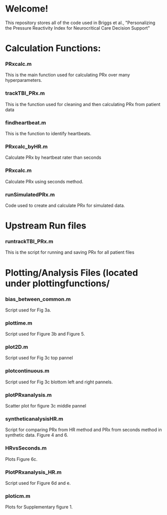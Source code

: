 # Welcome!
This repository stores all of the code used in Briggs et al., "Personalizing the Pressure Reactivity Index for Neurocritical Care Decision Support"

# Calculation Functions:
### PRxcalc.m
This is the main function used for calculating PRx over many hyperparameters.
### trackTBI_PRx.m
This is the function used for cleaning and then calculating PRx from patient data
### findheartbeat.m
This is the function to identify heartbeats.
### PRxcalc_byHR.m
Calculate PRx by heartbeat rater than seconds
### PRxcalc.m
Calculate PRx using seconds method.
### runSimulatedPRx.m
Code used to create and calculate PRx for simulated data.


# Upstream Run files
### runtrackTBI_PRx.m
This is the script for running and saving PRx for all patient files


# Plotting/Analysis Files (located under plottingfunctions/

### bias_between_common.m
Script used for Fig 3a.

### plottime.m
Script used for Figure 3b and Figure 5.

### plot2D.m
Script used for Fig 3c top pannel

### plotcontinuous.m
Script used for Fig 3c blottom left and right pannels.

### plotPRxanalysis.m
Scatter plot for figure 3c middle pannel

### syntheticanalysisHR.m
Script for comparing PRx from HR method and PRx from seconds method in synthetic data. Figure 4 and 6.


### HRvsSeconds.m
Plots Figure 6c.

### PlotPRxanalysis_HR.m
Script used for Figure 6d and e.

### ploticm.m
Plots for Supplementary figure 1.


